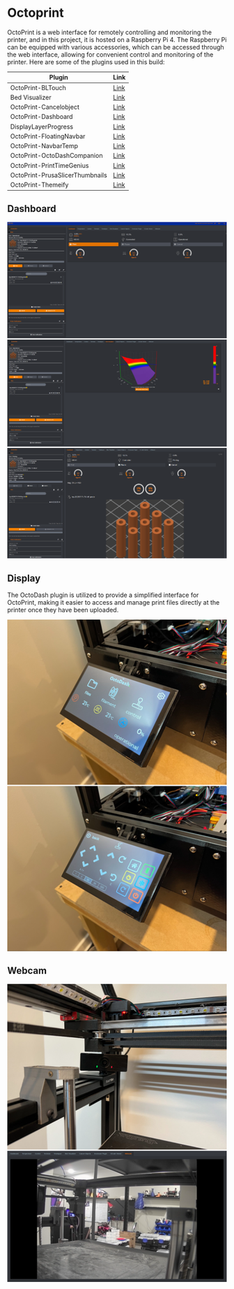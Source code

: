 # Octoprint
OctoPrint is a web interface for remotely controlling and monitoring the printer, and in this project, it is hosted on a Raspberry Pi 4. The Raspberry Pi can be equipped with various accessories, which can be accessed through the web interface, allowing for convenient control and monitoring of the printer. Here are some of the plugins used in this build:

| Plugin | Link |
| ------------- | ------------- |
| OctoPrint-BLTouch | [Link](https://plugins.octoprint.org/plugins/BLTouch/) |
| Bed Visualizer |  [Link](https://plugins.octoprint.org/plugins/bedlevelvisualizer/) |
| OctoPrint-Cancelobject |  [Link](https://plugins.octoprint.org/plugins/cancelobject/) |
| OctoPrint-Dashboard | [Link](https://plugins.octoprint.org/plugins/dashboard/) |
| DisplayLayerProgress |  [Link](https://plugins.octoprint.org/plugins/DisplayLayerProgress/) |
| OctoPrint-FloatingNavbar |  [Link](https://plugins.octoprint.org/plugins/floatingnavbar/) |
| OctoPrint-NavbarTemp | [Link](https://plugins.octoprint.org/plugins/navbartemp/) |
| OctoPrint-OctoDashCompanion |  [Link](https://plugins.octoprint.org/plugins/octodashcompanion/) |
| OctoPrint-PrintTimeGenius |  [Link](https://plugins.octoprint.org/plugins/PrintTimeGenius/) |
| OctoPrint-PrusaSlicerThumbnails | [Link](https://plugins.octoprint.org/plugins/prusaslicerthumbnails/) |
| OctoPrint-Themeify |  [Link](https://plugins.octoprint.org/plugins/themeify/) |

## Dashboard

![Dashboard1](/assets/images/Octoprint/Dashboard1.png)
![Dashboard2](/assets/images/Octoprint/Dashboard2.png)
![Dashboard3](/assets/images/Octoprint/Dashboard3.png)

## Display
The OctoDash plugin is utilized to provide a simplified interface for OctoPrint, making it easier to access and manage print files directly at the printer once they have been uploaded.

![OctoDash1](/assets/images/Octoprint/OctoDash1.png)
![OctoDash2](/assets/images/Octoprint/OctoDash2.png)

## Webcam

![WebCam](/assets/images/Octoprint/WebCam.png)
![WebCam_preview](/assets/images/Octoprint/WebCam_preview.png)